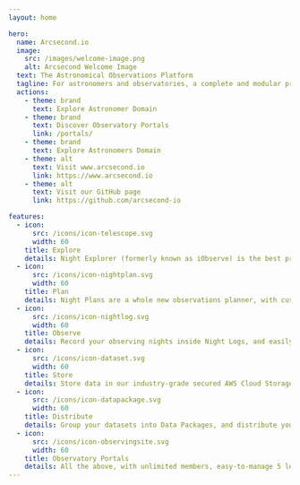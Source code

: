 ```yaml
---
layout: home

hero:
  name: Arcsecond.io
  image:
    src: /images/welcome-image.png
    alt: Arcsecond Welcome Image
  text: The Astronomical Observations Platform
  tagline: For astronomers and observatories, a complete and modular professional platform to prepare observations, manage data and execute night operations.
  actions:
    - theme: brand
      text: Explore Astronomer Domain
    - theme: brand
      text: Discover Observatory Portals
      link: /portals/
    - theme: brand
      text: Explore Astronomers Domain
    - theme: alt
      text: Visit www.arcsecond.io
      link: https://www.arcsecond.io
    - theme: alt
      text: Visit our GitHub page
      link: https://github.com/arcsecond-io

features:
  - icon:
      src: /icons/icon-telescope.svg
      width: 60
    title: Explore
    details: Night Explorer (formerly known as iObserve) is the best pro tool for preparing astronomical observations.
  - icon:
      src: /icons/icon-nightplan.svg
      width: 60
    title: Plan
    details: Night Plans are a whole new observations planner, with custom rule sets. Create linear sequences of targets, manually ... or automatically!
  - icon:
      src: /icons/icon-nightlog.svg
      width: 60
    title: Observe
    details: Record your observing nights inside Night Logs, and easily associate data to each observation.
  - icon:
      src: /icons/icon-dataset.svg
      width: 60
    title: Store
    details: Store data in our industry-grade secured AWS Cloud Storage, or attach your external storages to Arcsecond.
  - icon:
      src: /icons/icon-datapackage.svg
      width: 60
    title: Distribute
    details: Group your datasets into Data Packages, and distribute your data and work to astronomers, or your visiting observers.
  - icon:
      src: /icons/icon-observingsite.svg
      width: 60
    title: Observatory Portals
    details: All the above, with unlimited members, easy-to-manage 5 levels of membership, very modular portals. Pick up only what you need.
---
```


